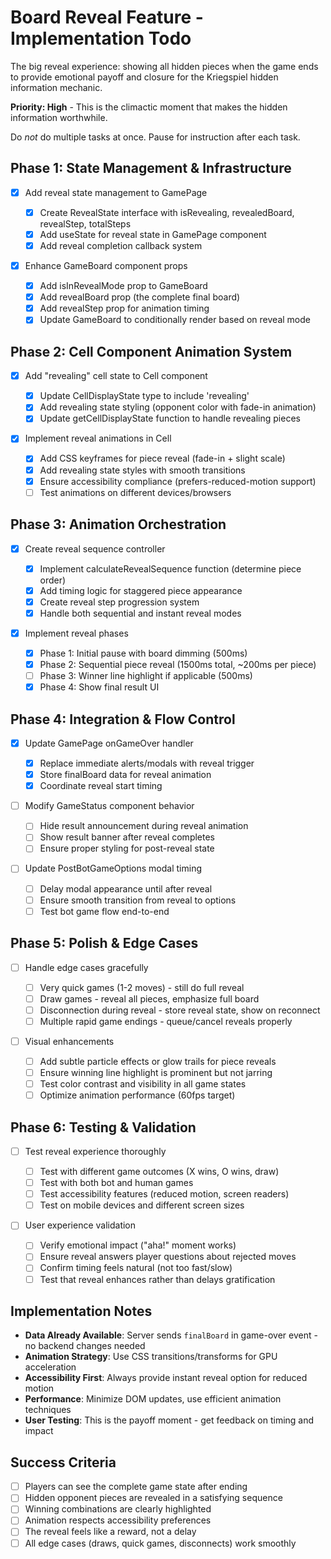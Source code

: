 # Board Reveal Feature - Implementation Todo

The big reveal experience: showing all hidden pieces when the game ends to provide emotional payoff and closure for the Kriegspiel hidden information mechanic.

**Priority: High** - This is the climactic moment that makes the hidden information worthwhile.

Do _not_ do multiple tasks at once. Pause for instruction after each task.

## Phase 1: State Management & Infrastructure

- [x] Add reveal state management to GamePage

  - [x] Create RevealState interface with isRevealing, revealedBoard, revealStep, totalSteps
  - [x] Add useState for reveal state in GamePage component
  - [x] Add reveal completion callback system

- [x] Enhance GameBoard component props
  - [x] Add isInRevealMode prop to GameBoard
  - [x] Add revealBoard prop (the complete final board)
  - [x] Add revealStep prop for animation timing
  - [x] Update GameBoard to conditionally render based on reveal mode

## Phase 2: Cell Component Animation System

- [x] Add "revealing" cell state to Cell component

  - [x] Update CellDisplayState type to include 'revealing'
  - [x] Add revealing state styling (opponent color with fade-in animation)
  - [x] Update getCellDisplayState function to handle revealing pieces

- [x] Implement reveal animations in Cell
  - [x] Add CSS keyframes for piece reveal (fade-in + slight scale)
  - [x] Add revealing state styles with smooth transitions
  - [x] Ensure accessibility compliance (prefers-reduced-motion support)
  - [ ] Test animations on different devices/browsers

## Phase 3: Animation Orchestration

- [x] Create reveal sequence controller

  - [x] Implement calculateRevealSequence function (determine piece order)
  - [x] Add timing logic for staggered piece appearance
  - [x] Create reveal step progression system
  - [x] Handle both sequential and instant reveal modes

- [x] Implement reveal phases
  - [x] Phase 1: Initial pause with board dimming (500ms)
  - [x] Phase 2: Sequential piece reveal (1500ms total, ~200ms per piece)
  - [ ] Phase 3: Winner line highlight if applicable (500ms)
  - [x] Phase 4: Show final result UI

## Phase 4: Integration & Flow Control

- [x] Update GamePage onGameOver handler

  - [x] Replace immediate alerts/modals with reveal trigger
  - [x] Store finalBoard data for reveal animation
  - [x] Coordinate reveal start timing

- [ ] Modify GameStatus component behavior

  - [ ] Hide result announcement during reveal animation
  - [ ] Show result banner after reveal completes
  - [ ] Ensure proper styling for post-reveal state

- [ ] Update PostBotGameOptions modal timing
  - [ ] Delay modal appearance until after reveal
  - [ ] Ensure smooth transition from reveal to options
  - [ ] Test bot game flow end-to-end

## Phase 5: Polish & Edge Cases

- [ ] Handle edge cases gracefully

  - [ ] Very quick games (1-2 moves) - still do full reveal
  - [ ] Draw games - reveal all pieces, emphasize full board
  - [ ] Disconnection during reveal - store reveal state, show on reconnect
  - [ ] Multiple rapid game endings - queue/cancel reveals properly

- [ ] Visual enhancements
  - [ ] Add subtle particle effects or glow trails for piece reveals
  - [ ] Ensure winning line highlight is prominent but not jarring
  - [ ] Test color contrast and visibility in all game states
  - [ ] Optimize animation performance (60fps target)

## Phase 6: Testing & Validation

- [ ] Test reveal experience thoroughly

  - [ ] Test with different game outcomes (X wins, O wins, draw)
  - [ ] Test with both bot and human games
  - [ ] Test accessibility features (reduced motion, screen readers)
  - [ ] Test on mobile devices and different screen sizes

- [ ] User experience validation
  - [ ] Verify emotional impact ("aha!" moment works)
  - [ ] Ensure reveal answers player questions about rejected moves
  - [ ] Confirm timing feels natural (not too fast/slow)
  - [ ] Test that reveal enhances rather than delays gratification

## Implementation Notes

- **Data Already Available**: Server sends `finalBoard` in game-over event - no backend changes needed
- **Animation Strategy**: Use CSS transitions/transforms for GPU acceleration
- **Accessibility First**: Always provide instant reveal option for reduced motion
- **Performance**: Minimize DOM updates, use efficient animation techniques
- **User Testing**: This is the payoff moment - get feedback on timing and impact

## Success Criteria

- [ ] Players can see the complete game state after ending
- [ ] Hidden opponent pieces are revealed in a satisfying sequence
- [ ] Winning combinations are clearly highlighted
- [ ] Animation respects accessibility preferences
- [ ] The reveal feels like a reward, not a delay
- [ ] All edge cases (draws, quick games, disconnects) work smoothly
